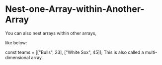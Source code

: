 # Nest-one-Array-within-Another-Array

You can also nest arrays within other arrays,

like below:

const teams = [["Bulls", 23], ["White Sox", 45]];
This is also called a multi-dimensional array.
